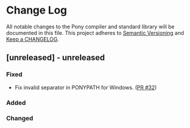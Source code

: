 # Change Log

All notable changes to the Pony compiler and standard library will be documented in this file. This project adheres to [Semantic Versioning](http://semver.org/) and [Keep a CHANGELOG](http://keepachangelog.com/).

## [unreleased] - unreleased

### Fixed

- Fix invalid separator in PONYPATH for Windows. ([PR #32](https://github.com/ponylang/pony-stable/pull/32))

### Added



### Changed
